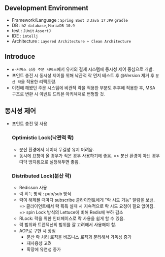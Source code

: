 ## Development Environment
- Framework/Language : `Spring Boot 3` `Java 17` `JPA` `gradle`
- DB : `h2 database`, `MariaDB 10.9`
- test : `JUnit` `AssertJ`
- IDE : `intellj`
- Architecture : `Layered Architecture + Clean Architecture`

## Introduce
- `e-커머스 상품 주문 서비스`에서 유저의 결제 시스템에 동시성 제어 중심으로 개발.
- 포인트 충전 시 동시성 제어를 위해 낙관적 락 먼저 테스트 후 @Version 제거 후 `분산 락`을 적용한 리팩토링. 
- 이전에 해봤던 주문 시스템에 비관적 락을 적용한 부분도 추후에 적용한 후, MSA 구조로 변환 시 이벤트 드리븐 아키텍처로 변형할 것.

## 동시성 제어
- 포인트 충전 및 사용
  ### Optimistic Lock(낙관적 락)
    - 분산 환경에서 데이터 무결성 유지 어려움.
    - 동시에 요청이 올 경우가 적은 경우 사용하기에 좋음. => 분산 환경이 아닌 경우 따닥 방지용으로 설정해두면 좋음.
    
  ### Distributed Lock(분산 락)
    - Redisson 사용
    - 락 획득 방식 : pub/sub 방식 
    - 락이 해제될 때마다 subscribe 클라이언트에게 "락 시도 가능" 알림을 보냄. <br>
      => 클라이언트에서 락 획득 실패 시 지속적으로 락 시도 요청이 필요 없어짐. <br>
      => spin Lock 방식의 Lettuce에 비해 Redis에 부하 감소
    - RLock: 락을 위한 인터페이스로 락 사용을 쉽게 할 수 있음.
    - 락 범위와 트랜잭션의 범위를 잘 고려해서 사용해야 함.
    - AOP로 구현 시 장점
      - 분산 락 처리 로직을 비즈니스 로직과 분리해서 가독성 증가
      - 재사용성 고려
      - 확장에 유연성 증가